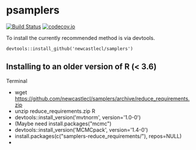 # psamplers #

[![Build Status](https://travis-ci.org/gjcooper/psamplers.svg?branch=master)](https://travis-ci.org/gjcooper/psamplers)
[![codecov.io](https://codecov.io/github/gjcooper/psamplers/coverage.svg?branch=master)](https://codecov.io/github/gjcooper/psamplers?branch=master)

To install the currently recommended method is via devtools.

`devtools::install_github('newcastlecl/samplers')`

## Installing to an older version of R (< 3.6)

Terminal
* wget https://github.com/newcastlecl/samplers/archive/reduce_requirements.zip
* unzip reduce_requirements.zip
R
* devtools::install_version('mvtnorm', version='1.0-0')
* (Maybe need install.packages("mcmc")
* devtools::install_version('MCMCpack', version='1.4-0')
* install.packages(c("samplers-reduce_requirements/"), repos=NULL)
* 
